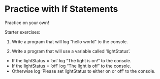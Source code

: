 # Practice with If Statements

Practice on your own!

Starter exercises:

1. Write a program that will log “hello world” to the console.

2. Write a program that will use a variable called ‘lightStatus’.

* If the lightStatus = ‘on’ log “The light is on!” to the console.
* If the lightStatus = ‘off’ log “The light is off” to the console.
* Otherwise log ‘Please set lightStatus to either on or off’ to the console.
